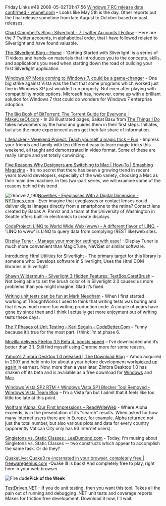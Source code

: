 Friday Links #49
2009-05-02T01:47:56
[Windows 7 RC release date confirmed - vnunet.com](http://www.vnunet.com/vnunet/news/2241098/windows-rc-release-date) – Looks like May 5th is the day. Other reports put the final release sometime from late August to October based on past releases.

[Chad Campbell's Blog : Silverlight - 7 Twitter Accounts I Follow](http://cornucopia30.blogspot.com/2009/04/silverlight-7-twitter-accounts-i-follow.html) - Here are the 7 Twitter accounts, in alphabetical order, that I have followed related to Silverlight and have found valuable.

[The Silverlight Blog – Home](http://team.silverlight.net/announcements/getting-started-with-silverlight/) - ‘Getting Started with Silverlight’ is a series of 11 videos and hands-on materials that introduces you to the concepts, skills, and applications you need when starting down the road of building your first Silverlight application.

[Windows XP Mode coming to Windows 7, could be a game-changer](http://www.downloadsquad.com/2009/04/25/windows-xp-mode-coming-to-windows-7-could-be-a-game-changer/) - One big strike against Vista was the fact that some programs which worked just fine in Windows XP just wouldn't run properly. Not even after playing with compatibility mode options. Microsoft has, however, come up with a brilliant solution for Windows 7 that could do wonders for Windows 7 enterprise adoption.

[The Big Book of BitTorrent: The Torrent Guide for Everyone | MakeUseOf.com](http://www.makeuseof.com/tag/the-big-book-of-bittorrent-free-pdf/) - In 28 illustrated pages, Saikat Basu from [The Things I Do](http://www.grafittisplash.blogspot.com/) takes newcomers by the hand and guides them in their first steps. Initiates, but also the more experienced users get their fair share of information.

[Lifehacker - Weekend Project: Teach yourself a magic trick – Fun](http://lifehacker.com/software/weekend-project/weekend-project-teach-yourself-a-magic-trick-231963.php) - Impress your friends and family with ten different easy to learn magic tricks this weekend, all taught and demonstrated in video format. Some of these are really simple and yet totally convincing.

[Five Reasons Why Designers are Switching to Mac | How-To | Smashing Magazine](http://www.smashingmagazine.com/2009/04/26/five-reasons-why-designers-are-switching-to-mac/) - It’s no secret that there has been a growing trend in recent years toward developers, especially of the web variety, choosing a Mac as their main dev machine. In this two-part series, we will examine some of the reasons behind this trend.

![26novel2_190](/content/images/blog/FridayLinks49_12B63/26novel2_190.jpg)[Novelties - Eyeglasses With a Digital Dimension - NYTimes.com](http://www.nytimes.com/2009/04/26/business/26novel.html?_r=1&ref=technology) - Ever imagine that eyeglasses or contact lenses could deliver digital images directly from a smartphone to the retina? Contact lens created by Babak A. Parviz and a team at the University of Washington in Seattle offers built-in electronics to create displays.

[CodeProject: LINQ to World Wide Web (www) - A different flavor of LINQ.](http://www.codeproject.com/KB/linq/LINQ2www.aspx) - 'LINQ to www' is LINQ to query data from complying (REST like)web sites.

[Display Tuner - Manage your monitor settings with ease!](http://www.nicomsoft.com/dtuner/) - Display Tuner is much more convenient than MagicTune, NaViSet or similar software.

[Introducing Html Utilities for Silverlight](http://houseofbilz.com/archive/2009/04/26/introducing-html-utilities-for-silverlight.aspx) - The primary target for this library is someone who: Develops software in Silverlight; Uses the Html DOM libraries in Silverlight

[Shawn Wildermuth - Silverlight 3 Hidden Features: TextBox.CaretBrush](http://wildermuth.com/2009/04/26/Silverlight_3_Hidden_Features_TextBox_CaretBrush) – Not being able to set the brush color of in Silverlight 2.0 caused us more problems than you might imagine. Glad it’s fixed.

[Writing unit tests can be fun at Mark Needham](http://www.markhneedham.com/blog/2009/04/25/writing-unit-tests-can-be-fun/) - When I first started working at ThoughtWorks I used to think that writing tests was boring and that it was much more fun writing production code. A couple of years have gone by since then and I think I actually get more enjoyment out of writing tests these days.

[The 7 Phases of Unit Testing - Karl Seguin - CodeBetter.Com](http://codebetter.com/blogs/karlseguin/archive/2009/04/27/the-7-phases-of-unit-testing.aspx) – Funny because it’s true for the most part. I think I’m at phase 6.

[Mozilla delivers Firefox 3.5 Beta 4, boosts speed](http://www.computerworld.com/action/article.do?command=viewArticleBasic&articleId=9132240&source=rss_news) – I’ve downloaded and it’s better than 3.1. Still find myself using Chrome more for some reason.

[Yahoo's Zimbra Desktop 1.0 released | The Download Blog](http://download.cnet.com/8301-2007_4-10229060-12.html?part=rss&subj=news&tag=2547-1_3-0-5) - Yahoo acquired in 2007 and held onto for about a year before development work[picked up again ](http://news.cnet.com/8301-13505_3-10064194-16.html)in earnest. Now, more than a year later, Zimbra Desktop 1.0 has shaken off its beta and is available as a free download for [Windows](http://download.cnet.com/Zimbra-Desktop/3000-2367_4-10868288.html) and [Mac](http://download.cnet.com/Zimbra-Desktop/3000-2124_4-167102.html).

[Windows Vista SP2 RTM + Windows Vista SP1 Blocker Tool Removed - Windows Vista Team Blog](http://windowsteamblog.com/blogs/windowsvista/archive/2009/04/28/windows-vista-sp2-rtm-windows-vista-sp1-blocker-tool-removed.aspx) – I’m a Vista fan but I admit that it feels like too little too late at this point.

[Wolfram|Alpha: Our First Impressions – ReadWriteWeb](http://www.readwriteweb.com/archives/wolframalpha_our_first_impressions.php) - Where Alpha exceeds, is in the presentation of its "search" results. When asked for how many internet users there are in Europe, for example, Alpha returned not just the total number, but also various plots and data for every country (apparently Vatican City only has 93 Internet users).

[Singletons vs. Static Classes : LeeDumond.com](http://leedumond.com/blog/singletons-vs-static-classes/) - Today, I'm musing about Singletons vs. Static Classes -- two constructs which appear to accomplish the same task. Or do they?

[QuakeLive: Quake3 re-incarnated in your browser, completely free | freewaregenius.com](http://www.freewaregenius.com/2009/05/01/quakelive-quake3-re-incarnated-in-your-browser-completely-free/) -Quake III is back! And completely free to play, right here in your web browser.

![Fire dude](/content/images/blog/FridayLinks49_12B63/images.jpg)**Pick of the Week**

[TestDriven.NET](http://www.testdriven.net/) - If you do unit testing, then you want this tool. Takes all the pain out of running and debugging .NET unit tests and coverage reports. Makes for friction free development. Download it now, I'll wait.
